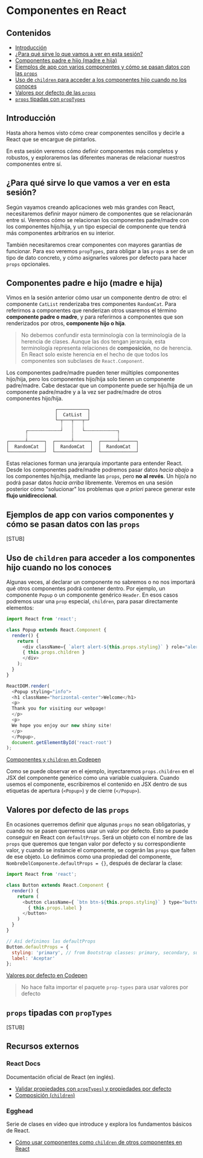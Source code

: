 # Componentes en React

[codepen-default-values]: https://codepen.io/adalab/pen/JMrJdK?editors=0010
[codepen-component-children]: https://codepen.io/adalab/pen/WdZEQv?editors=0010

## Contenidos
- [Introducción](#introducción)
- [¿Para qué sirve lo que vamos a ver en esta sesión?](#¿para-qué-sirve-lo-que-vamos-a-ver-en-esta-sesión)
- [Componentes padre e hijo (madre e hija)](#componentes-padre-e-hijo-madre-e-hija)
- [Ejemplos de app con varios componentes y cómo se pasan datos con las `props`](#ejemplos-de-app-con-varios-componentes-y-cómo-se-pasan-datos-con-las-props)
- [Uso de `children` para acceder a los componentes hijo cuando no los conoces](#uso-de-children-para-acceder-a-los-componentes-hijo-cuando-no-los-conoces)
- [Valores por defecto de las `props`](#valores-por-defecto-de-las-props)
- [`props` tipadas con `propTypes`](#props-tipadas-com-proptypes)


## Introducción

Hasta ahora hemos visto cómo crear componentes sencillos y decirle a React que se encargue de pintarlos.

En esta sesión veremos cómo definir componentes más completos y robustos, y exploraremos las diferentes maneras de relacionar nuestros componentes entre sí.


## ¿Para qué sirve lo que vamos a ver en esta sesión?

Según vayamos creando aplicaciones web más grandes con React, necesitaremos definir mayor número de componentes que se relacionarán entre sí. Veremos cómo se relacionan los componentes padre/madre con los componentes hijo/hija, y un tipo especial de componente que tendrá más componentes arbitrarios en su interior.

También necesitaremos crear componentes con mayores garantías de funcionar. Para eso veremos `propTypes`, para obligar a las `props` a ser de un tipo de dato concreto, y cómo asignarles valores por defecto para hacer `props` opcionales.  


## Componentes padre e hijo (madre e hija)

Vimos en la sesión anterior cómo usar un componente dentro de otro: el componente `CatList` renderizaba tres componentes `RandomCat`. Para referirnos a componentes que renderizan otros usaremos el término **componente padre o madre**, y para referirnos a componentes que son renderizados por otros, **componente hijo o hija**.

> No debemos confundir esta terminología con la terminología de la herencia de clases. Aunque las dos tengan jerarquía, esta terminología representa relaciones de **composición**, no de herencia. En React solo existe herencia en el hecho de que todos los componentes son subclases de `React.Component`.

Los componentes padre/madre pueden tener múltiples componentes hijo/hija, pero los componentes hijo/hija solo tienen un componente padre/madre. Cabe destacar que un componente puede ser hijo/hija de un componente padre/madre y a la vez ser padre/madre de otros componentes hijo/hija.

```
                  ┌───────────┐
                  │  CatList  │
                  └─┬───┬───┬─┘
                    ┊   ┊   ┊
       ┌╌╌╌╌╌╌╌╌╌╌╌╌┘   ┊   └╌╌╌╌╌╌╌╌╌╌╌╌┐
       ┊                ┊                ┊
┌──────┴──────┐  ┌──────┴──────┐  ┌──────┴──────┐
│  RandomCat  │  │  RandomCat  │  │  RandomCat  │
└─────────────┘  └─────────────┘  └─────────────┘
```

Estas relaciones forman una jerarquía importante para entender React. Desde los componentes padre/madre podremos pasar datos _hacia abajo_ a los componentes hijo/hija, mediante las `props`, pero **no al revés**. Un hijo/a no podrá pasar datos _hacia arriba_ libremente. Veremos en una sesión posterior cómo "solucionar" los problemas que _a priori_ parece generar este **flujo unidireccional**.


## Ejemplos de app con varios componentes y cómo se pasan datos con las `props`

[STUB]


## Uso de `children` para acceder a los componentes hijo cuando no los conoces

Algunas veces, al declarar un componente no sabremos o no nos importará qué otros componentes podrá contener dentro. Por ejemplo, un componente `Popup` o un componente genérico `Header`. En esos casos podremos usar una `prop` especial, `children`, para pasar directamente elementos:

```js
import React from 'react';

class Popup extends React.Component {
  render() {
    return (
      <div className={ `alert alert-${this.props.styling}` } role="alert">
      { this.props.children }
      </div>
    );
  }
}

ReactDOM.render(
  <Popup styling="info">
  <h1 className="horizontal-center">Welcome</h1>
  <p>
  Thank you for visiting our webpage!
  </p>
  <p>
  We hope you enjoy our new shiny site!
  </p>
  </Popup>,
  document.getElementById('react-root')
);
```

[Componentes y `children` en Codepen][codepen-component-children]

Como se puede observar en el ejemplo, inyectaremos `props.children` en el JSX del componente genérico como una variable cualquiera. Cuando usemos el componente, escribiremos el contenido en JSX dentro de sus etiquetas de apertura (`<Popup>`) y de cierre (`</Popup>`).


## Valores por defecto de las `props`

En ocasiones querremos definir que algunas `props` no sean obligatorias, y cuando no se pasen querremos usar un valor por defecto. Esto se puede conseguir en React con `defaultProps`. Será un objeto con el nombre de las `props` que queremos que tengan valor por defecto y su correspondiente valor, y cuando se instancie el componente, se cogerán las `props` que falten de ese objeto. Lo definimos como una propiedad del componente, `NombreDelComponente.defaultProps = {}`, después de declarar la clase:

```js
import React from 'react';

class Button extends React.Component {
  render() {
    return (
      <button className={ `btn btn-${this.props.styling}` } type="button" name="button">
        { this.props.label }
      </button>
    )
  }
}

// Así definimos las defaultProps
Button.defaultProps = {
  styling: 'primary', // from Bootstrap classes: primary, secondary, success, info, warning, danger, link
  label: 'Aceptar'
};
```

[Valores por defecto en Codepen][codepen-default-values]

> No hace falta importar el paquete `prop-types` para usar valores por defecto


## `props` tipadas con `propTypes`

[STUB]


## Recursos externos

### React Docs

Documentación oficial de React (en inglés).

- [Validar propiedades con `propTypes`) y propiedades por defecto](https://reactjs.org/docs/typechecking-with-proptypes.html)
- [Composición (`children`)](https://reactjs.org/docs/composition-vs-inheritance.html#containment)

### Egghead

Serie de clases en vídeo que introduce y explora los fundamentos básicos de React.

- [Cómo usar componentes como `children` de otros componentes en React](https://reactjs.org/docs/typechecking-with-proptypes.html#default-prop-values)
